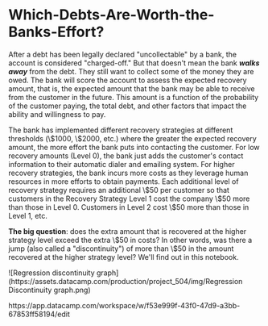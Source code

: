 # Which-Debts-Are-Worth-the-Banks-Effort?
<p>After a debt has been legally declared "uncollectable" by a bank, the account is considered "charged-off." But that doesn't mean the bank <strong><em>walks away</em></strong> from the debt. They still want to collect some of the money they are owed. The bank will score the account to assess the expected recovery amount, that is, the expected amount that the bank may be able to receive from the customer in the future. This amount is a function of the probability of the customer paying, the total debt, and other factors that impact the ability and willingness to pay.</p>
<p>The bank has implemented different recovery strategies at different thresholds (\$1000, \$2000, etc.) where the greater the expected recovery amount, the more effort the bank puts into contacting the customer. For low recovery amounts (Level 0), the bank just adds the customer's contact information to their automatic dialer and emailing system. For higher recovery strategies, the bank incurs more costs as they leverage human resources in more efforts to obtain payments. Each additional level of recovery strategy requires an additional \$50 per customer so that customers in the Recovery Strategy Level 1 cost the company \$50 more than those in Level 0. Customers in Level 2 cost \$50 more than those in Level 1, etc. </p>
<p><strong>The big question</strong>: does the extra amount that is recovered at the higher strategy level exceed the extra \$50 in costs? In other words, was there a jump (also called a "discontinuity") of more than \$50 in the amount recovered at the higher strategy level? We'll find out in this notebook.</p>
<p>![Regression discontinuity graph](https://assets.datacamp.com/production/project_504/img/Regression Discontinuity graph.png)</p>
https://app.datacamp.com/workspace/w/f53e999f-43f0-47d9-a3bb-67853ff58194/edit
